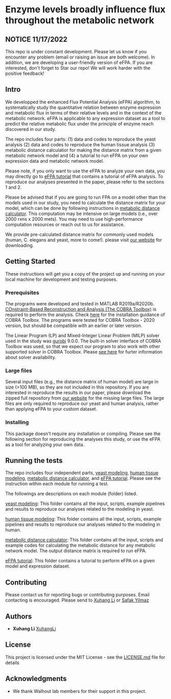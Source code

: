 # Enzyme levels broadly influence flux throughout the metabolic network

## NOTICE 11/17/2022
This repo is under constant development. Please let us know if you encounter any problem (email or raising an issue are both welcome). In addition, we are developing a user-friendly version of eFPA. If you are interested, don't forget to Star our repo! We will work harder with the positive feedback!

## Intro
We developped the enhanced Flux Potential Analysis (eFPA) algorithm, to systematically study the quantitative relation between enzyme expression and metabolic flux in terms of their relative levels and in the context of the metabolic network. eFPA is applicable to any expression dataset as a tool to predict the relative metabolic flux under the principle of enzyme reach discovered in our study.

The repo includes four parts: (1) data and codes to reproduce the yeast analysis (2) data and codes to reproduce the human tissue analysis (3) metabolic distance calculatior for making the distance matrix from a given metabolic network model and (4) a tutorial to run eFPA on your own expression data and metabolic network model.

Please note, if you only want to use the eFPA to analyze your own data, you may directly go to [eFPA tutorial](4_eFPA_tutorial) that contains a tutorial of eFPA analysis. To reproduce our analyses presented in the paper, please refer to the sections 1 and 2. 

Please be advised that if you are going to run FPA on a model other than the models used in our study, you need to calculate the distance matrix for your model, which can be done by following instructions in [metabolic distance calculator](3_distance_calculation). This computation may be intensive on large models (i.e., over 2000 rxns x 2000 mets). You may need to use high-performance computation resources or reach out to us for assistance. 

We provide pre-calculated distance matrix for commonly used models (human, C. elegans and yeast, more to come!). please visit [our website](http://wormflux.umassmed.edu/download.php) for downloading.

## Getting Started

These instructions will get you a copy of the project up and running on your local machine for development and testing purposes.

### Prerequisites

The programs were developed and tested in MATLAB R2019a/R2020b. [COnstraint-Based Reconstruction and Analysis (The COBRA Toolbox)](https://opencobra.github.io/cobratoolbox/stable/) is required to perform the analysis. Check [here](https://opencobra.github.io/cobratoolbox/stable/installation.html) for the installation guidance of COBRA Toolbox. The programs were tested for COBRA Toolbox - 2020 version, but should be compatible with an earlier or later version. 

The Linear Program (LP) and Mixed-Integer Linear Problem (MILP) solver used in the study was [gurobi](http://gurobi.com) 9.0.0. The built-in solver interface of COBRA Toolbox was used, so that we expect our program to also work with other supported solver in COBRA Toolbox. Please [see here](https://opencobra.github.io/cobratoolbox/stable/installation.html#solver-installation) for furter information about solver availability. 

### Large files
Several input files (e.g., the distance matrix of human model) are large in size (>100 MB), so they are not included in this repository. If you are interested in reproduce the results in our paper, please download the zipped full repository from [our website](http://wormflux.umassmed.edu/download.php) for the missing large files. The large files are only required to reproduce our yeast and human analysis, rather than applying eFPA to your custom dataset.

### Installing

This package doesn't require any installation or compiling. Please see the following section for reproducing the analyses this study, or use the eFPA as a tool for analyzing your own data.


## Running the tests

The repo includes four independent parts, [yeast modeling](1_yeast_modeling), [human tissue modeling](2_human_modeling), [metabolic distance calculator](3_distance_calculation), and [eFPA tutorial](4_eFPA_tutorial). Please see the instruction within each module for running a test.


The followings are descriptions on each module (folder) listed.

[yeast modeling](1_yeast_modeling): This folder contains all the input, scripts, example pipelines and results to reproduce our analyses related to the modeling in yeast.

[human tissue modeling](2_human_modeling): This folder contains all the input, scripts, example pipelines and results to reproduce our analyses related to the modeling in human.

[metabolic distance calculator](3_distance_calculation): This folder contains all the input, scripts and example codes for calculating the metabolic distance for any metabolic network model. The output distance matrix is required to run eFPA.

[eFPA tutorial](4_eFPA_tutorial): This folder contains a tutorial to perform eFPA on a given model and expression dataset.


## Contributing

Please contact us for reporting bugs or contributing purposes. Email contacting is encouraged. Please send to [Xuhang Li](mailto:xuhang.li@umassmed.edu) or [Safak Yilmaz](mailto:lutfu.yilmaz@umassmed.edu)


## Authors

* **Xuhang Li** [XuhangLi](https://github.com/XuhangLi)

## License

This project is licensed under the MIT License - see the [LICENSE.md](LICENSE.md) file for details

## Acknowledgments

* We thank Walhout lab members for their support in this project.
